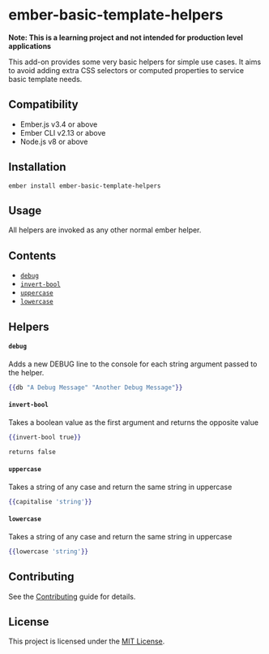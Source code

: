 ember-basic-template-helpers
==============================================================================
**Note: This is a learning project and not intended for production level applications**

This add-on provides some very basic helpers for simple use cases. It aims to avoid adding extra CSS selectors or computed properties to service basic template needs.


Compatibility
------------------------------------------------------------------------------

* Ember.js v3.4 or above
* Ember CLI v2.13 or above
* Node.js v8 or above


Installation
------------------------------------------------------------------------------

```
ember install ember-basic-template-helpers
```


Usage
------------------------------------------------------------------------------
All helpers are invoked as any other normal ember helper.

Contents
------------------------------------------------------------------------------
+ [`debug`](#debug)
+ [`invert-bool`](#invert-bool)
+ [`uppercase`](#uppercase)
+ [`lowercase`](#lowercase)


Helpers
------------------------------------------------------------------------------
#### `debug`
Adds a new DEBUG line to the console for each string argument passed to the helper.

```hbs
{{db "A Debug Message" "Another Debug Message"}}
```

#### `invert-bool`
Takes a boolean value as the first argument and returns the opposite value

```hbs
{{invert-bool true}}

returns false
```

#### `uppercase`
Takes a string of any case and return the same string in uppercase

```hbs
{{capitalise 'string'}}
```

#### `lowercase`
Takes a string of any case and return the same string in uppercase

```hbs
{{lowercase 'string'}}
```



Contributing
------------------------------------------------------------------------------

See the [Contributing](CONTRIBUTING.md) guide for details.


License
------------------------------------------------------------------------------

This project is licensed under the [MIT License](LICENSE.md).
